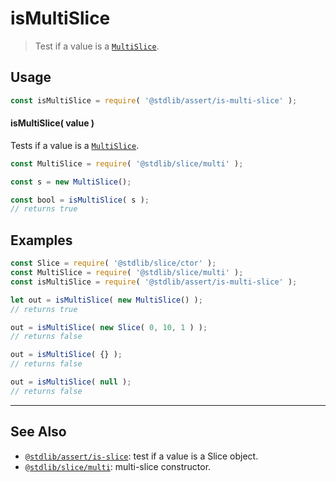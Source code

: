 <!--

@license Apache-2.0

Copyright (c) 2023 The Stdlib Authors.

Licensed under the Apache License, Version 2.0 (the "License");
you may not use this file except in compliance with the License.
You may obtain a copy of the License at

   http://www.apache.org/licenses/LICENSE-2.0

Unless required by applicable law or agreed to in writing, software
distributed under the License is distributed on an "AS IS" BASIS,
WITHOUT WARRANTIES OR CONDITIONS OF ANY KIND, either express or implied.
See the License for the specific language governing permissions and
limitations under the License.

-->

# isMultiSlice

> Test if a value is a [`MultiSlice`][@stdlib/slice/multi].

<section class="usage">

## Usage

```javascript
const isMultiSlice = require( '@stdlib/assert/is-multi-slice' );
```

#### isMultiSlice( value )

Tests if a value is a [`MultiSlice`][@stdlib/slice/multi].

```javascript
const MultiSlice = require( '@stdlib/slice/multi' );

const s = new MultiSlice();

const bool = isMultiSlice( s );
// returns true
```

</section>

<!-- /.usage -->

<section class="examples">

## Examples

<!-- eslint no-undef: "error" -->

```javascript
const Slice = require( '@stdlib/slice/ctor' );
const MultiSlice = require( '@stdlib/slice/multi' );
const isMultiSlice = require( '@stdlib/assert/is-multi-slice' );

let out = isMultiSlice( new MultiSlice() );
// returns true

out = isMultiSlice( new Slice( 0, 10, 1 ) );
// returns false

out = isMultiSlice( {} );
// returns false

out = isMultiSlice( null );
// returns false
```

</section>

<!-- /.examples -->

<!-- Section for related `stdlib` packages. Do not manually edit this section, as it is automatically populated. -->

<section class="related">

* * *

## See Also

-   <span class="package-name">[`@stdlib/assert/is-slice`][@stdlib/assert/is-slice]</span><span class="delimiter">: </span><span class="description">test if a value is a Slice object.</span>
-   <span class="package-name">[`@stdlib/slice/multi`][@stdlib/slice/multi]</span><span class="delimiter">: </span><span class="description">multi-slice constructor.</span>

</section>

<!-- /.related -->

<!-- Section for all links. Make sure to keep an empty line after the `section` element and another before the `/section` close. -->

<section class="links">

[@stdlib/slice/multi]: https://github.com/stdlib-js/stdlib/tree/develop/lib/node_modules/%40stdlib/slice/multi

<!-- <related-links> -->

[@stdlib/assert/is-slice]: https://github.com/stdlib-js/stdlib/tree/develop/lib/node_modules/%40stdlib/assert/is-slice

<!-- </related-links> -->

</section>

<!-- /.links -->
